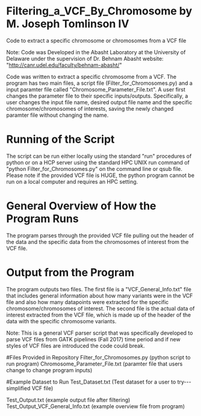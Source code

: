 # Filtering_a_VCF_By_Chromosome by M. Joseph Tomlinson IV
Code to extract a specific chromosome or chromosomes from a VCF file

Note: Code was Developed in the Abasht Laboratory at the University of Delaware under the supervision of Dr. Behnam Abasht
website: "http://canr.udel.edu/faculty/behnam-abasht/"

Code was written to extract a specific chromosome from a VCF. The program has two main files, a script file (Filter_for_Chromosomes.py)
and a input paramter file called "Chromosome_Parameter_File.txt". A user first changes the parameter file to their specific inputs/outputs.
Specifically, a user changes the input file name, desired output file name and the
specific chromosome/chromosomes of interests, saving the newly changed paramter file without changing the name.

# Running of the Script
The script can be run either locally using the standard "run" procedures of python
or on a HCP server using the standard HPC UNIX run command of "python Filter_for_Chromosomes.py"
on the command line or qsub file. Please note if the provided VCF file is HUGE, the python program cannot be run
on a local computer and requires an HPC setting.  

# General Overview of How the Program Runs
The program parses through the provided VCF file pulling out the header of the data and the specific data from
the chromosomes of interest from the VCF file.

# Output from the Program
The program outputs two files. The first file is a "VCF_General_Info.txt" file that includes general information
about how many variants were in the VCF file and also how many datapoints were extracted for the specific chromosome/chromosomes
of interest. The second file is the actual data of interest extracted from the VCF file, which is made up of the header of the
data with the specific chromosome variants.

Note: This is a general VCF parser script that was specifically developed to parse VCF files from GATK pipelines (Fall 2017)
time period and if new styles of VCF files are introduced the code could break. 

#Files Provided in Repository
Filter_for_Chromosomes.py (python script to run program)
Chromosome_Parameter_File.txt (paramter file that users change to change program inputs)

#Example Dataset to Run
Test_Dataset.txt (Test dataset for a user to try---simplified VCF file)

Test_Output.txt (example output file after filtering)
Test_Output_VCF_General_Info.txt (example overview file from program)
